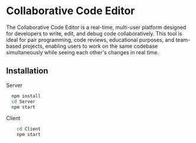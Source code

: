 
# Collaborative Code Editor

The Collaborative Code Editor is a real-time, multi-user platform designed for developers to write, edit, and debug code collaboratively. This tool is ideal for pair programming, code reviews, educational purposes, and team-based projects, enabling users to work on the same codebase simultaneously while seeing each other's changes in real time.



## Installation

Server

```bash
  npm install
  cd Server 
  npm start
```

Client

```bash
    cd Client
    npm start
```
    